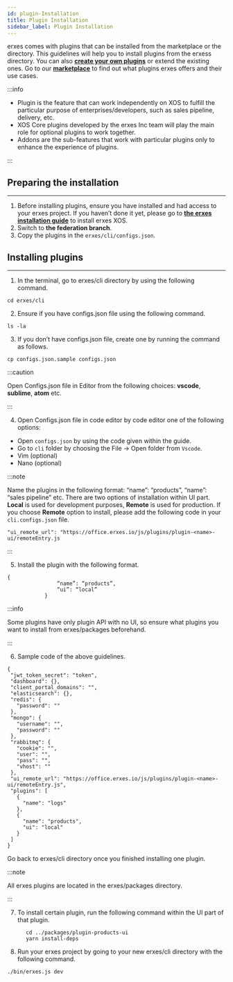 ```yaml
---
id: plugin-Installation
title: Plugin Installation
sidebar_label: Plugin Installation
---
```


erxes comes with plugins that can be installed from the marketplace or the directory. This guidelines will help you to install plugins from the erxess directory. You can also **<a href="http://www.erxes.org/development/developing-plugins" target="_blank">create your own plugins</a>** or extend the existing ones. Go to our **<a href="https://erxes.io/marketplace" target="_blank">marketplace</a>** to find out what plugins erxes offers and their use cases.

:::info

- Plugin is the feature that can work independently on XOS to fulfill the particular purpose of enterprises/developers, such as sales pipeline, delivery, etc.
- XOS Core plugins developed by the erxes Inc team will play the main role for optional plugins to work together.
- Addons are the sub-features that work with particular plugins only to enhance the experience of plugins.

:::

## Preparing the installation

---

1. Before installing plugins, ensure you have installed and had access to your erxes project. If you haven’t done it yet, please go to **<a href="https://www.erxes.org/developer/ubuntu" target="_blank"> the erxes installation guide</a>** to install erxes XOS.
2. Switch to **the federation branch**.
3. Copy the plugins in the `erxes/cli/configs.json`.

## Installing plugins

---

1. In the terminal, go to erxes/cli directory by using the following command.

```
cd erxes/cli
```

2. Ensure if you have configs.json file using the following command.

```
ls -la
```

3. If you don’t have configs.json file, create one by running the command as follows.

```
cp configs.json.sample configs.json
```

:::caution

Open Configs.json file in Editor from the following choices: **vscode**, **sublime**, **atom** etc.

:::

4. Open Configs.json file in code editor by code editor one of the following options:

- Open `configs.json` by using the code given within the guide.
- Go to `cli` folder by choosing the File -> Open folder from `Vscode`.
- Vim (optional)
- Nano (optional)

:::note

Name the plugins in the following format: “name”: “products”, “name”: “sales pipeline” etc.
There are two options of installation within UI part. **Local** is used for development purposes, **Remote** is used for production.
If you choose **Remote** option to install, please add the following code in your `cli.configs.json` file.

```
"ui_remote_url": "https://office.erxes.io/js/plugins/plugin-<name>-ui/remoteEntry.js
```

:::

5. Install the plugin with the following format.

```
{
                “name”: “products”,
                “ui”: “local”
            }
```

:::info

Some plugins have only plugin API with no UI, so ensure what plugins you want to install from erxes/packages beforehand.

:::

6. Sample code of the above guidelines.

```
{
 "jwt_token_secret": "token",
 "dashboard": {},
 "client_portal_domains": "",
 "elasticsearch": {},
 "redis": {
   "password": ""
 },
 "mongo": {
   "username": "",
   "password": ""
 },
 "rabbitmq": {
   "cookie": "",
   "user": "",
   "pass": "",
   "vhost": ""
 },
 "ui_remote_url": "https://office.erxes.io/js/plugins/plugin-<name>-ui/remoteEntry.js",
 "plugins": [
   {
     "name": "logs"
   },
   {
     "name": "products",
     "ui": "local"
   }
 ]
}
```

Go back to erxes/cli directory once you finished installing one plugin.

:::note

All erxes plugins are located in the erxes/packages directory.

:::

7. To install certain plugin, run the following command within the UI part of that plugin.

```
      cd ../packages/plugin-products-ui
      yarn install-deps
```

8. Run your erxes project by going to your new erxes/cli directory with the following command.

```
./bin/erxes.js dev

```

